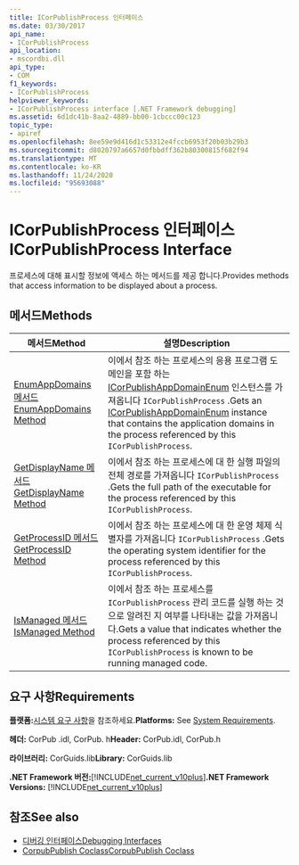```yaml
---
title: ICorPublishProcess 인터페이스
ms.date: 03/30/2017
api_name:
- ICorPublishProcess
api_location:
- mscordbi.dll
api_type:
- COM
f1_keywords:
- ICorPublishProcess
helpviewer_keywords:
- ICorPublishProcess interface [.NET Framework debugging]
ms.assetid: 6d1dc41b-8aa2-4889-bb00-1cbccc00c123
topic_type:
- apiref
ms.openlocfilehash: 8ee59e9d416d1c53312e4fccb6953f20b03b29b3
ms.sourcegitcommit: d8020797a6657d0fbbdff362b80300815f682f94
ms.translationtype: MT
ms.contentlocale: ko-KR
ms.lasthandoff: 11/24/2020
ms.locfileid: "95693088"
---
```

# <a name="icorpublishprocess-interface"></a><span data-ttu-id="96153-102">ICorPublishProcess 인터페이스</span><span class="sxs-lookup"><span data-stu-id="96153-102">ICorPublishProcess Interface</span></span>

<span data-ttu-id="96153-103">프로세스에 대해 표시할 정보에 액세스 하는 메서드를 제공 합니다.</span><span class="sxs-lookup"><span data-stu-id="96153-103">Provides methods that access information to be displayed about a process.</span></span>  
  
## <a name="methods"></a><span data-ttu-id="96153-104">메서드</span><span class="sxs-lookup"><span data-stu-id="96153-104">Methods</span></span>  
  
|<span data-ttu-id="96153-105">메서드</span><span class="sxs-lookup"><span data-stu-id="96153-105">Method</span></span>|<span data-ttu-id="96153-106">설명</span><span class="sxs-lookup"><span data-stu-id="96153-106">Description</span></span>|  
|------------|-----------------|  
|[<span data-ttu-id="96153-107">EnumAppDomains 메서드</span><span class="sxs-lookup"><span data-stu-id="96153-107">EnumAppDomains Method</span></span>](icorpublishprocess-enumappdomains-method.md)|<span data-ttu-id="96153-108">이에서 참조 하는 프로세스의 응용 프로그램 도메인을 포함 하는 [ICorPublishAppDomainEnum](icorpublishappdomainenum-interface.md) 인스턴스를 가져옵니다 `ICorPublishProcess` .</span><span class="sxs-lookup"><span data-stu-id="96153-108">Gets an [ICorPublishAppDomainEnum](icorpublishappdomainenum-interface.md) instance that contains the application domains in the process referenced by this `ICorPublishProcess`.</span></span>|  
|[<span data-ttu-id="96153-109">GetDisplayName 메서드</span><span class="sxs-lookup"><span data-stu-id="96153-109">GetDisplayName Method</span></span>](icorpublishprocess-getdisplayname-method.md)|<span data-ttu-id="96153-110">이에서 참조 하는 프로세스에 대 한 실행 파일의 전체 경로를 가져옵니다 `ICorPublishProcess` .</span><span class="sxs-lookup"><span data-stu-id="96153-110">Gets the full path of the executable for the process referenced by this `ICorPublishProcess`.</span></span>|  
|[<span data-ttu-id="96153-111">GetProcessID 메서드</span><span class="sxs-lookup"><span data-stu-id="96153-111">GetProcessID Method</span></span>](icorpublishprocess-getprocessid-method.md)|<span data-ttu-id="96153-112">이에서 참조 하는 프로세스에 대 한 운영 체제 식별자를 가져옵니다 `ICorPublishProcess` .</span><span class="sxs-lookup"><span data-stu-id="96153-112">Gets the operating system identifier for the process referenced by this `ICorPublishProcess`.</span></span>|  
|[<span data-ttu-id="96153-113">IsManaged 메서드</span><span class="sxs-lookup"><span data-stu-id="96153-113">IsManaged Method</span></span>](icorpublishprocess-ismanaged-method.md)|<span data-ttu-id="96153-114">이에서 참조 하는 프로세스를 `ICorPublishProcess` 관리 코드를 실행 하는 것으로 알려진 지 여부를 나타내는 값을 가져옵니다.</span><span class="sxs-lookup"><span data-stu-id="96153-114">Gets a value that indicates whether the process referenced by this `ICorPublishProcess` is known to be running managed code.</span></span>|  
  
## <a name="requirements"></a><span data-ttu-id="96153-115">요구 사항</span><span class="sxs-lookup"><span data-stu-id="96153-115">Requirements</span></span>  

 <span data-ttu-id="96153-116">**플랫폼:**[시스템 요구 사항](../../get-started/system-requirements.md)을 참조하세요.</span><span class="sxs-lookup"><span data-stu-id="96153-116">**Platforms:** See [System Requirements](../../get-started/system-requirements.md).</span></span>  
  
 <span data-ttu-id="96153-117">**헤더:** CorPub .idl, CorPub. h</span><span class="sxs-lookup"><span data-stu-id="96153-117">**Header:** CorPub.idl, CorPub.h</span></span>  
  
 <span data-ttu-id="96153-118">**라이브러리:** CorGuids.lib</span><span class="sxs-lookup"><span data-stu-id="96153-118">**Library:** CorGuids.lib</span></span>  
  
 <span data-ttu-id="96153-119">**.NET Framework 버전:**[!INCLUDE[net_current_v10plus](../../../../includes/net-current-v10plus-md.md)]</span><span class="sxs-lookup"><span data-stu-id="96153-119">**.NET Framework Versions:** [!INCLUDE[net_current_v10plus](../../../../includes/net-current-v10plus-md.md)]</span></span>  
  
## <a name="see-also"></a><span data-ttu-id="96153-120">참조</span><span class="sxs-lookup"><span data-stu-id="96153-120">See also</span></span>

- [<span data-ttu-id="96153-121">디버깅 인터페이스</span><span class="sxs-lookup"><span data-stu-id="96153-121">Debugging Interfaces</span></span>](debugging-interfaces.md)
- [<span data-ttu-id="96153-122">CorpubPublish Coclass</span><span class="sxs-lookup"><span data-stu-id="96153-122">CorpubPublish Coclass</span></span>](corpubpublish-coclass.md)
